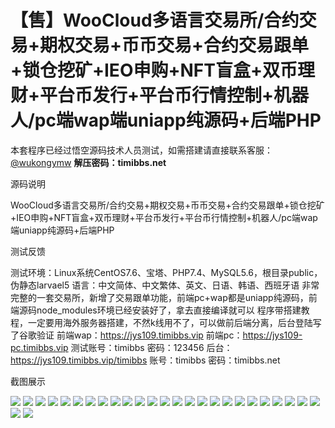 # 【售】WooCloud多语言交易所/合约交易+期权交易+币币交易+合约交易跟单+锁仓挖矿+IEO申购+NFT盲盒+双币理财+平台币发行+平台币行情控制+机器人/pc端wap端uniapp纯源码+后端PHP

本套程序已经过悟空源码技术人员测试，如需搭建请直接联系客服：[@wukongymw](http://t.me/wukongymw)
**解压密码：timibbs.net**

源码说明

WooCloud多语言交易所/合约交易+期权交易+币币交易+合约交易跟单+锁仓挖矿+IEO申购+NFT盲盒+双币理财+平台币发行+平台币行情控制+机器人/pc端wap端uniapp纯源码+后端PHP

测试反馈

测试环境：Linux系统CentOS7.6、宝塔、PHP7.4、MySQL5.6，根目录public，伪静态larvael5
语言：中文简体、中文繁体、英文、日语、韩语、西班牙语
非常完整的一套交易所，新增了交易跟单功能，前端pc+wap都是uniapp纯源码，前端源码node\_modules环境已经安装好了，拿去直接编译就可以
程序带搭建教程，一定要用海外服务器搭建，不然k线用不了，可以做前后端分离，后台登陆写了谷歌验证
前端wap：https://jys109.timibbs.vip
前端pc：https://jys109-pc.timibbs.vip
测试账号：timibbs
密码：123456
后台：https://jys109.timibbs.vip/timibbs
账号：timibbs
密码：timibbs.net

截图展示

[![](https://wukongymw.com/wp-content/uploads/2024/05/ffca18c0912b727.png)](https://wukongymw.com/wp-content/uploads/2024/05/ffca18c0912b727.png)
[![](https://wukongymw.com/wp-content/uploads/2024/05/8afa744060e60eb.png)](https://wukongymw.com/wp-content/uploads/2024/05/8afa744060e60eb.png)
[![](https://wukongymw.com/wp-content/uploads/2024/05/6f026290420b475.png)](https://wukongymw.com/wp-content/uploads/2024/05/6f026290420b475.png)
[![](https://wukongymw.com/wp-content/uploads/2024/05/267d9dfc0a54c84.png)](https://wukongymw.com/wp-content/uploads/2024/05/267d9dfc0a54c84.png)
[![](https://wukongymw.com/wp-content/uploads/2024/05/c106e179180fe88.png)](https://wukongymw.com/wp-content/uploads/2024/05/c106e179180fe88.png)
[![](https://wukongymw.com/wp-content/uploads/2024/05/db06a1fbc394fb9.png)](https://wukongymw.com/wp-content/uploads/2024/05/db06a1fbc394fb9.png)
[![](https://wukongymw.com/wp-content/uploads/2024/05/1a354890075c141.png)](https://wukongymw.com/wp-content/uploads/2024/05/1a354890075c141.png)
[![](https://wukongymw.com/wp-content/uploads/2024/05/742e09077b4a203.png)](https://wukongymw.com/wp-content/uploads/2024/05/742e09077b4a203.png)
[![](https://wukongymw.com/wp-content/uploads/2024/05/cef7b4addb96c32.png)](https://wukongymw.com/wp-content/uploads/2024/05/cef7b4addb96c32.png)
[![](https://wukongymw.com/wp-content/uploads/2024/05/f52a2b28bf04c4e.png)](https://wukongymw.com/wp-content/uploads/2024/05/f52a2b28bf04c4e.png)
[![](https://wukongymw.com/wp-content/uploads/2024/05/9a532c45ffe68ce.png)](https://wukongymw.com/wp-content/uploads/2024/05/9a532c45ffe68ce.png)
[![](https://wukongymw.com/wp-content/uploads/2024/05/98f0e5b95f27295.png)](https://wukongymw.com/wp-content/uploads/2024/05/98f0e5b95f27295.png)
[![](https://wukongymw.com/wp-content/uploads/2024/05/0ca0fcb1b5fc8b1.png)](https://wukongymw.com/wp-content/uploads/2024/05/0ca0fcb1b5fc8b1.png)
[![](https://wukongymw.com/wp-content/uploads/2024/05/e4400171ff3a781.png)](https://wukongymw.com/wp-content/uploads/2024/05/e4400171ff3a781.png)
[![](https://wukongymw.com/wp-content/uploads/2024/05/0f172eb02f29e5d.png)](https://wukongymw.com/wp-content/uploads/2024/05/0f172eb02f29e5d.png)
[![](https://wukongymw.com/wp-content/uploads/2024/05/8025023baa1566f.png)](https://wukongymw.com/wp-content/uploads/2024/05/8025023baa1566f.png)
[![](https://wukongymw.com/wp-content/uploads/2024/05/e196559e8267bcc.png)](https://wukongymw.com/wp-content/uploads/2024/05/e196559e8267bcc.png)
[![](https://wukongymw.com/wp-content/uploads/2024/05/0798677f7dc7272.png)](https://wukongymw.com/wp-content/uploads/2024/05/0798677f7dc7272.png)
[![](https://wukongymw.com/wp-content/uploads/2024/05/431969f2ed01535.png)](https://wukongymw.com/wp-content/uploads/2024/05/431969f2ed01535.png)
[![](https://wukongymw.com/wp-content/uploads/2024/05/69d8c74e3c617cb.png)](https://wukongymw.com/wp-content/uploads/2024/05/69d8c74e3c617cb.png)
[![](https://wukongymw.com/wp-content/uploads/2024/05/14b99c98ccac0a7.png)](https://wukongymw.com/wp-content/uploads/2024/05/14b99c98ccac0a7.png)
[![](https://wukongymw.com/wp-content/uploads/2024/05/7f1a2ce379d059c.png)](https://wukongymw.com/wp-content/uploads/2024/05/7f1a2ce379d059c.png)
[![](https://wukongymw.com/wp-content/uploads/2024/05/01b7adc96ca35b0.png)](https://wukongymw.com/wp-content/uploads/2024/05/01b7adc96ca35b0.png)
[![](https://wukongymw.com/wp-content/uploads/2024/05/2a03e07ad89e5b8.png)](https://wukongymw.com/wp-content/uploads/2024/05/2a03e07ad89e5b8.png)
[![](https://wukongymw.com/wp-content/uploads/2024/05/f615cb6741e0e26.png)](https://wukongymw.com/wp-content/uploads/2024/05/f615cb6741e0e26.png)
[![](https://wukongymw.com/wp-content/uploads/2024/05/1a6f70272218911.png)](https://wukongymw.com/wp-content/uploads/2024/05/1a6f70272218911.png)
[![](https://wukongymw.com/wp-content/uploads/2024/05/d46ae023c329d49.png)](https://wukongymw.com/wp-content/uploads/2024/05/d46ae023c329d49.png)